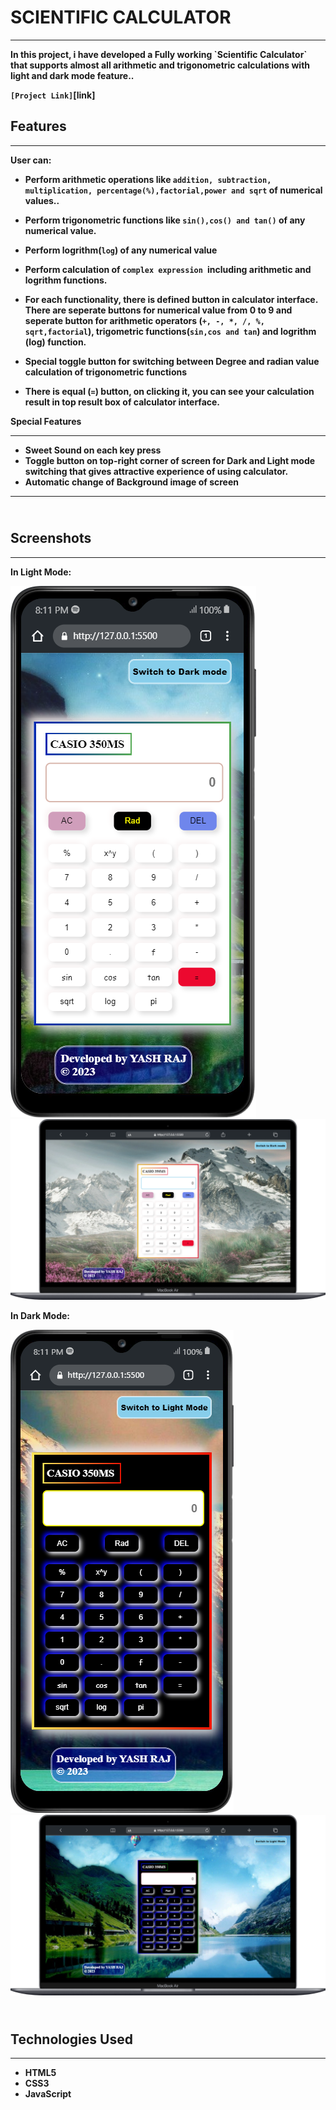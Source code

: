 # <b>  SCIENTIFIC CALCULATOR 
------
<p>In this project, i have developed a Fully working `Scientific Calculator` that supports almost all arithmetic and trigonometric calculations with light and dark mode feature..

 `[Project Link]`[link]

## Features
---- 
User can:
* Perform arithmetic operations like `addition, subtraction, multiplication, percentage(%),factorial,power and sqrt` of numerical values..
* Perform trigonometric functions like `sin(),cos() and tan()` of any numerical value.
* Perform logrithm(`log`) of any numerical value
* Perform calculation of `complex expression `including arithmetic and logrithm functions.

* For each functionality, there is defined button in calculator interface. 
There are seperate buttons for numerical value from 0 to 9 and seperate button for arithmetic operators (`+, -, *, /, %, sqrt,factorial`), trigometric functions(`sin,cos and tan`) and logrithm (log) function.
* Special toggle button for switching between Degree and radian value calculation of trigonometric functions
* There is equal (`=`) button, on clicking it, you can see your calculation result in top result box of calculator interface.

Special Features
_________

* Sweet Sound on each key press
* Toggle button on top-right corner of  screen for Dark and Light mode switching that gives attractive experience of using calculator.
* Automatic change of Background image of screen


________
## <br> Screenshots
----------------
In Light Mode:

<img src="lightModeMobile.png">
<img src="lightModeDesktop.png">

In Dark Mode:

<img src="darkModeMobile.png">
<img src="darkModeDesktop.png">


## <br>Technologies Used
____

* HTML5
* CSS3
* JavaScript








